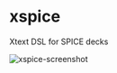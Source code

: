# xspice
Xtext DSL for SPICE decks

![xspice-screenshot](https://user-images.githubusercontent.com/877171/158074367-de797fc4-ca12-4da4-ae07-27cbededebd8.png)
